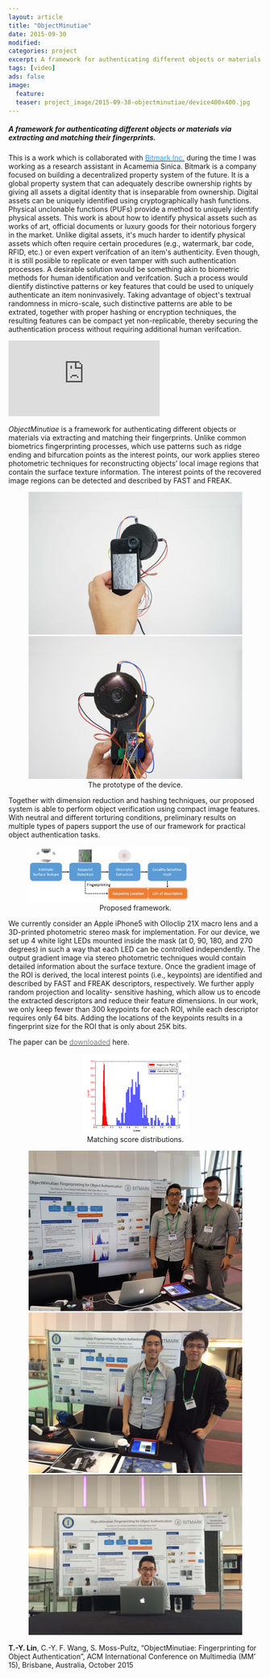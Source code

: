 ```yaml
---
layout: article
title: "ObjectMinutiae"
date: 2015-09-30
modified:
categories: project
excerpt: A framework for authenticating different objects or materials via extracting and matching their fingerprints.
tags: [video]
ads: false
image:
  feature:
  teaser: project_image/2015-09-30-objectminutiae/device400x400.jpg
---
```


##### A framework for authenticating different objects or materials via extracting and matching their fingerprints.


This is a work which is collaborated with <a href="https://bitmark.com/"><font color="#3399FF">Bitmark Inc.</font></a> during the time I was working as a research assistant in Acamemia Sinica. Bitmark is a company focused on building a decentralized property system of the future. It is a global property system that can adequately describe ownership rights by giving all assets a digital identity that is inseparable from ownership. Digital assets can be uniquely identified using cryptographically hash functions. Physical unclonable functions (PUFs) provide a method to uniquely identify physical assets. This work is about how to identify physical assets such as works of art, official documents or luxury goods for their notorious forgery in the market. Unlike digital assets, it's much harder to identify physical assets which often require certain procedures (e.g., watermark, bar code, RFID, etc.) or even expert verifcation of an item's authenticity. Even though, it is still posiible to replicate or even tamper with such authentication processes. A desirable solution would be something akin to biometric methods for human identification and verifcation. Such a process would dientify distinctive patterns or key features that could be used to uniquely authenticate an item noninvasively. Taking advantage of object's textrual randomness in micro-scale, such distinctive patterns are able to be extrated, together with proper hashing or encryption techniques, the resulting features can be compact yet non-replicable, thereby securing the authentication process without requiring additional human verifcation.

<iframe src="https://www.youtube.com/embed/JgyGChTNy3E" frameborder="0"> </iframe>

<em>ObjectMinutiae</em> is a framework for authenticating different objects or materials via extracting and matching their fingerprints. Unlike common biometrics fingerprinting processes, which use patterns such as ridge ending and bifurcation points as the interest points, our work applies stereo photometric techniques for reconstructing objects’ local image regions that contain the surface texture information. The interest points of the recovered image regions can be detected and described by FAST and FREAK.

<figure class="half">
	<img src="/images/project_image/2015-09-30-objectminutiae/device900x600.jpg">
	<img src="/images/project_image/2015-09-30-objectminutiae/device_back900x600.jpg">
	<figcaption style="text-align:center">The prototype of the device.</figcaption>
</figure>

Together with dimension reduction and hashing techniques, our proposed system is able to perform object verification using compact image features. With neutral and different torturing conditions, preliminary results on multiple types of papers support the use of our framework for practical object authentication tasks.

<figure>
	<img src="/images/project_image/2015-09-30-objectminutiae/pipeline.png" style="width:75%;height:75%;">
	<figcaption style="text-align:center">Proposed framework.</figcaption>
</figure>

We currently consider an Apple iPhone5 with Olloclip 21X macro lens and a 3D-printed photometric stereo mask for implementation. For our device, we set up 4 white light LEDs mounted inside the mask (at 0, 90, 180, and 270 degrees) in such a way that each LED can be controlled independently. The output gradient image via stereo photometric techniques would contain detailed information about the surface texture. Once the gradient image of the ROI is derived, the local interest points (i.e., keypoints) are identified and described by FAST and FREAK descriptors, respectively. We further apply random projection and locality- sensitive hashing, which allow us to encode the extracted descriptors and reduce their feature dimensions. In our work, we only keep fewer than 300 keypoints for each ROI, while each descriptor requires only 64 bits. Adding the locations of the keypoints results in a fingerprint size for the ROI that is only about 25K bits.

The paper can be <a href="http://dl.acm.org/citation.cfm?id=2807989"><font color="grey">downloaded</font></a> here.

<figure align="middle">
	<img src="/images/project_image/2015-09-30-objectminutiae/final60samples.png" style="width:50%;height:50%;">
	<figcaption style="text-align:center">Matching score distributions.</figcaption>
</figure>

<figure class="third">
	<img src="/images/project_image/2015-09-30-objectminutiae/acmmm1.jpg">
	<img src="/images/project_image/2015-09-30-objectminutiae/acmmm2.jpg">
	<img src="/images/project_image/2015-09-30-objectminutiae/acmmm3.jpg">
</figure>

**T.-Y. Lin**, C.-Y. F. Wang, S. Moss-Pultz, “ObjectMinutiae: Fingerprinting for Object Authentication”, ACM International Conference on Multimedia (MM’ 15), Brisbane, Australia, October 2015

